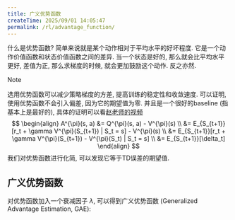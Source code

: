 ```yaml
---
title: 广义优势函数
createTime: 2025/09/01 14:05:47
permalink: /rl/advantage_function/
---
```


什么是优势函数? 简单来说就是某个动作相对于平均水平的好坏程度. 它是一个动作价值函数和状态价值函数之间的差异.
当一个状态是好的, 那么就会比平均水平更好, 差值为正, 那么求梯度的时候, 就会更加鼓励这个动作. 反之亦然.

<!-- more -->

> [!NOTE]
> 选用优势函数可以减少策略梯度的方差, 提高训练的稳定性和收敛速度.
> 可以证明, 使用优势函数不会引入偏差, 因为它的期望值为零.
> 并且是一个很好的baseline (指基本上是最好的), 具体的证明可以看[赵老师的视频](https://www.bilibili.com/video/BV1sd4y167NS?p=51)
$$
\begin{align}
A^{\pi}(s, a) &= Q^{\pi}(s, a) - V^{\pi}(s) \\
&= E_{S_{t+1}}[r_t + \gamma V^{\pi}(S_{t+1}) | S_t = s] - V^{\pi}(s) \\
&= E_{S_{t+1}}[r_t + \gamma V^{\pi}(S_{t+1}) - V^{\pi}(S_t) | S_t = s] \\
&= E_{S_{t+1}}[\delta_t]
\end{align}
$$
我们对优势函数进行化简, 可以发现它等于TD误差的期望值.

## 广义优势函数

对优势函数加入一个衰减因子 $\lambda$, 可以得到广义优势函数 (Generalized Advantage Estimation, GAE):
